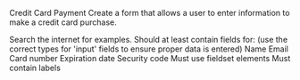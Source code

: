 Credit Card Payment
Create a form that allows a user to enter information to make a credit card purchase.

Search the internet for examples.
Should at least contain fields for: (use the correct types for 'input' fields to ensure proper data is entered)
Name
Email
Card number
Expiration date
Security code
Must use fieldset elements
Must contain labels

#
